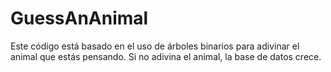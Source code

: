 # GuessAnAnimal

Este código está basado en el uso de árboles binarios para adivinar el animal que estás pensando. Si no adivina el animal, la base de datos crece.
